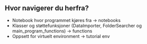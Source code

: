 ## Hvor navigerer du herfra?
- Notebook hvor programmet kjøres fra -> notebooks
- Klasser og støttefunksjoner (DataImporter, FolderSearcher og main_program_functions) -> functions
- Oppsett for virtuelt environment -> tutorial env